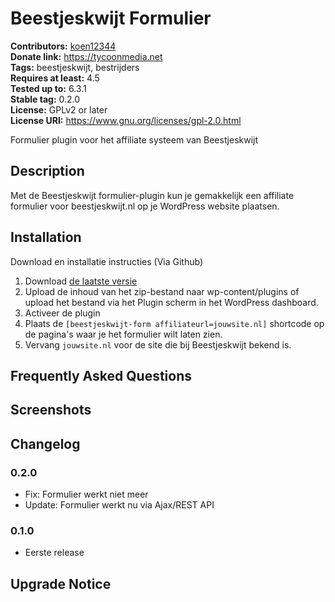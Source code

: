 # Beestjeskwijt Formulier #
**Contributors:** [koen12344](https://profiles.wordpress.org/koen12344/)  
**Donate link:** https://tycoonmedia.net  
**Tags:** beestjeskwijt, bestrijders  
**Requires at least:** 4.5  
**Tested up to:** 6.3.1  
**Stable tag:** 0.2.0  
**License:** GPLv2 or later  
**License URI:** https://www.gnu.org/licenses/gpl-2.0.html  

Formulier plugin voor het affiliate systeem van Beestjeskwijt

## Description ##

Met de Beestjeskwijt formulier-plugin kun je gemakkelijk een affiliate formulier voor beestjeskwijt.nl op je WordPress website plaatsen.

## Installation ##

Download en installatie instructies (Via Github)

1. Download [de laatste versie](https://github.com/thomas-koen/beestjeskwijt-form/releases/latest)
1. Upload de inhoud van het zip-bestand naar wp-content/plugins of upload het bestand via het Plugin scherm in het
WordPress dashboard.
1. Activeer de plugin
1. Plaats de `[beestjeskwijt-form affiliateurl=jouwsite.nl]` shortcode op de pagina's waar je het formulier wilt
laten zien.
1. Vervang `jouwsite.nl` voor de site die bij Beestjeskwijt bekend is.

## Frequently Asked Questions ##


## Screenshots ##


## Changelog ##

### 0.2.0 ###
* Fix: Formulier werkt niet meer
* Update: Formulier werkt nu via Ajax/REST API

### 0.1.0 ###
* Eerste release

## Upgrade Notice ##
